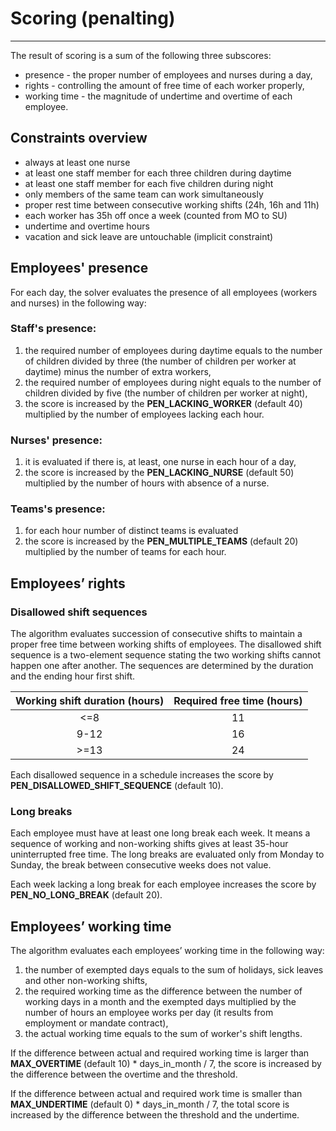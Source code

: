 # Scoring (penalting)

---

The result of scoring is a sum of the following three subscores:

- presence - the proper number of employees and nurses during a day,
- rights - controlling the amount of free time of each worker properly,
- working time - the magnitude of undertime and overtime of each employee.


## Constraints overview

- always at least one nurse
- at least one staff member for each three children during daytime
- at least one staff member for each five children during night
- only members of the same team can work simultaneously
- proper rest time between consecutive working shifts (24h, 16h and 11h)
- each worker has 35h off once a week (counted from MO to SU)
- undertime and overtime hours
- vacation and sick leave are untouchable (implicit constraint)

## Employees' presence

For each day, the solver evaluates the presence of all employees (workers and nurses) in the following way:

### Staff's presence:

1. the required number of employees during daytime equals to the number of children divided by three (the number of children per worker at daytime) minus the number of extra workers,
2. the required number of employees during night equals to the number of children divided by five (the number of children per worker at night),
3. the score is increased by the __PEN_LACKING_WORKER__ (default 40) multiplied by the number of employees lacking each hour.

### Nurses' presence:

1. it is evaluated if there is, at least, one nurse in each hour of a day,
2. the score is increased by the __PEN_LACKING_NURSE__ (default 50) multiplied by the number of hours with absence of a nurse.

### Teams's presence:

1. for each hour number of distinct teams is evaluated
2. the score is increased by the __PEN_MULTIPLE_TEAMS__ (default 20) multiplied by the number of teams for each hour.

## Employees’ rights

### Disallowed shift sequences

The algorithm evaluates succession of consecutive shifts to maintain a proper free time between working shifts of employees. The disallowed shift sequence is a two-element sequence stating the two working shifts cannot happen one after another. The sequences are determined by the duration and the ending hour first shift.

| Working shift duration (hours) | Required free time (hours) |
|:------------------------------:|:--------------------------:|
| <=8                            | 11                         |
| 9-12                           | 16                         |
| >=13                           | 24                         |

Each disallowed sequence in a schedule increases the score by  __PEN_DISALLOWED_SHIFT_SEQUENCE__ (default 10).

### Long breaks

Each employee must have at least one long break each week. It means a sequence of working and non-working shifts gives at least 35-hour uninterrupted free time. The long breaks are evaluated only from Monday to Sunday, the break between consecutive weeks does not value.

Each week lacking a long break for each employee increases the score by __PEN_NO_LONG_BREAK__ (default 20).

## Employees’ working time

The algorithm evaluates each employees’ working time in the following way:

1. the number of exempted days equals to the sum of holidays, sick leaves and other non-working shifts,
2. the required working time as the difference between the number of working days in a month and the exempted days multiplied by the number of hours an employee works per day (it results from employment or mandate contract),
3. the actual working time equals to the sum of worker's shift lengths.

If the difference between actual and required working time is larger than __MAX_OVERTIME__ (default 10) * days_in_month / 7, the score is increased by the difference between the overtime and the threshold.

If the difference between actual and required work time is smaller than __MAX_UNDERTIME__ (default 0) * days_in_month / 7, the total score is increased by the difference between the threshold and the undertime.
